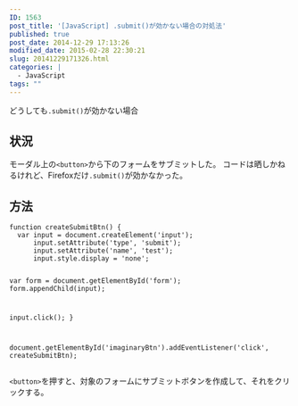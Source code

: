 ```yaml
---
ID: 1563
post_title: '[JavaScript] .submit()が効かない場合の対処法'
published: true
post_date: 2014-12-29 17:13:26
modified_date: 2015-02-28 22:30:21
slug: 20141229171326.html
categories: |
  - JavaScript
tags: ""
---
```

どうしても<code>.submit()</code>が効かない場合
<!--more-->
<h2>状況</h2>
モーダル上の<code>&lt;button&gt;</code>から下のフォームをサブミットした。
コードは晒しかねるけれど、Firefoxだけ<code>.submit()</code>が効かなかった。

<h2>方法</h2>
<pre class="language-javascript"><code>function createSubmitBtn() {
  var input = document.createElement('input');
      input.setAttribute('type', 'submit');
      input.setAttribute('name', 'test');
      input.style.display = 'none';

  var form = document.getElementById('form');
      form.appendChild(input);

  input.click();
}

document.getElementById('imaginaryBtn').addEventListener('click', createSubmitBtn);</code></pre>

<code>&lt;button&gt;</code>を押すと、対象のフォームにサブミットボタンを作成して、それをクリックする。